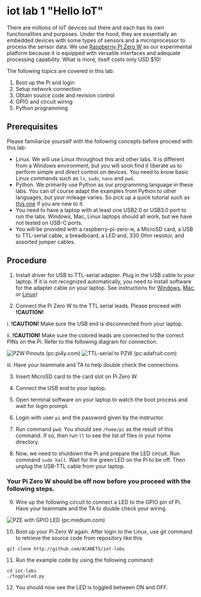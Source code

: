 # iot lab 1 "Hello IoT"

There are millions of IoT devices out there and each has its own functionalities and purposes. Under the hood, they are essentially an embedded devices with some types of sensors and a microprocessor to process the sensor data. We use [Raspberriy Pi Zero W](https://www.raspberrypi.org/products/raspberry-pi-zero-w/) as our experimental platform because it is equipped with versatile interfaces and adequate processing capability. What is more, itself costs only USD $10!     

The following topics are covered in this lab:
1. Boot up the Pi and login
2. Setup network connection
3. Obtain source code and revision control
4. GPIO and circuit wiring
5. Python programming

## Prerequisites

Please familiarize yourself with the following concepts before proceed with this lab:
* Linux. We will use Linux throughout this and other labs. It is different from a Windows environment, but you will soon find it liberate us to perform simple and direct control on devices. You need to know basic Linux commands such as ```ls```, ```sudo```, ```nano``` and ```pwd```.
* Python. We primarily use Python as our programming language in these labs. You can of course adapt the examples from Python to other languages, but your mileage varies. So pick up a quick tutorial such as [this one](https://www.learnpython.org) if you are new to it.
* You need to have a laptop with at least one USB2.0 or USB3.0 port to run the labs. Windows, Mac, Linux laptops should all work, but we have not tested on USB-C ports.
* You will be provided with a raspberry-pi-zero-w, a MicroSD card, a USB to TTL-serial cable, a breadboard, a LED and, 330 Ohm resistor, and assorted jumper cables.

## Procedure

1. Install driver for USB to TTL-serial adapter. Plug in the USB cable to your laptop. If it is not recognized automatically, you need to install software for the adapter cable on your laptop. See instructions for [Windows](https://learn.adafruit.com/adafruits-raspberry-pi-lesson-5-using-a-console-cable/software-installation-windows), [Mac](https://learn.adafruit.com/adafruits-raspberry-pi-lesson-5-using-a-console-cable/software-installation-mac), or [Linux](https://learn.adafruit.com/adafruits-raspberry-pi-lesson-5-using-a-console-cable/software-installation-linux))

2. Connect the Pi Zero W to the TTL serial leads. Please proceed with __!CAUTION!__

  i. __!CAUTION!__ Make sure the USB end is disconnected from your laptop.

  ii. __!CAUTION!__ Make sure the colored leads are connected to the correct PINs on the Pi. Refer to the following diagram for connection.

  ![PZW Pinouts (pc:pi4y.com)](http://pi4j.com/images/j8header-zero.png)
  ![TTL-serial to PZW (pc:adafruit.com)](https://learn.adafruit.com/assets/41071)

  iii. Have your teammate and TA to help double check the connections.

3. Insert MicroSD card to the card slot on Pi Zero W.

4. Connect the USB end to your laptop.

5. Open terminal software on your laptop to watch the boot process and wait for login prompt.

6. Login with user ```pi``` and the password given by the instructor.

7. Run command ```pwd```. You should see ```/home/pi``` as the result of this command. If so, then run ```ll``` to see the list of files in your home directory.

8. Now, we need to shutdown the Pi and prepare the LED circuit. Run command ```sudo halt```. Wait for the green LED on the Pi to be off. Then unplug the USB-TTL cable from your laptop.

### Your Pi Zero W should be off now before you proceed with the following steps.

9. Wire up the following circuit to connect a LED to the GPIO pin of Pi. Have your teammate and the TA to double check your wiring.

  ![PZE with GPIO LED (pc:medium.com)](https://cdn-images-1.medium.com/max/1600/0*xch19X3RFpIZdFXw.png)

10. Boot up your Pi Zero W again. After login to the Linux, use git command to retrieve the source code from repository like this

```git clone http://github.com/ACANETS/iot-labs```

11. Run the example code by using the following command:

```
cd iot-labs
./toggleled.py
```

12. You should now see the LED is toggled between ON and OFF.
